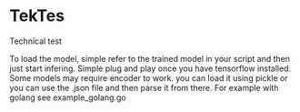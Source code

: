 # TekTes
Technical test

To load the model, simple refer to the trained model in your script and then just start infering. Simple plug and play once you have tensorflow installed.
Some models may require encoder to work. you can load it using pickle or you can use the .json file and then parse it from there.
For example with golang see example_golang.go
